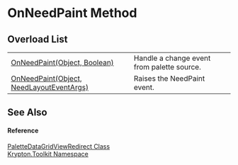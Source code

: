 # OnNeedPaint Method


## Overload List
<table>
<tr>
<td><a href="3e27535e-39da-35ca-5130-75c87e5e3437.md">OnNeedPaint(Object, Boolean)</a></td>
<td>Handle a change event from palette source.</td></tr>
<tr>
<td><a href="302d526d-0f27-d317-712d-92aab66d2d2e.md">OnNeedPaint(Object, NeedLayoutEventArgs)</a></td>
<td>Raises the NeedPaint event.</td></tr>
</table>

## See Also


#### Reference
<a href="ea91163e-137a-205f-1102-215735093cc4.md">PaletteDataGridViewRedirect Class</a>  
<a href="79d2eac2-21f4-54ff-7552-b20c33c30600.md">Krypton.Toolkit Namespace</a>  
